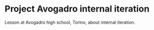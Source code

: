 # Project Avogadro internal iteration

Lesson at Avogadro high school, Torino, about internal iteration.
